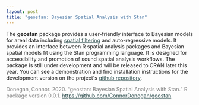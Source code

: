 ```yaml
---
layout: post
title: "geostan: Bayesian Spatial Analysis with Stan"
---
```


The **geostan** package provides a user-friendly interface to Bayesian models for areal data including
<a style="color:DarkSlateGray" href="{{ site.url }}/2020/01/09/rhs-esf">spatial filtering</a> and auto-regressive models.
It provides an interface between R spatial analysis packages and Bayesian spatial models fit using the Stan programming language. It is designed for accessibility and promotion of sound spatial analysis workflows. The package is still under development and will be released to CRAN later this year. You can see a demonstration and find installation instructions for the development version on the project's <a style="color:DarkSlateGray" href="https://github.com/ConnorDonegan/geostan">github repository</a>.

<p style="color:Gray">Donegan, Connor. 2020. “geostan: Bayesian Spatial Analysis with Stan.” R package version 0.0.1. <a style="color:DarkSlateGray" href="https://github.com/ConnorDonegan/geostan">https://github.com/ConnorDonegan/geostan</a> </p>
